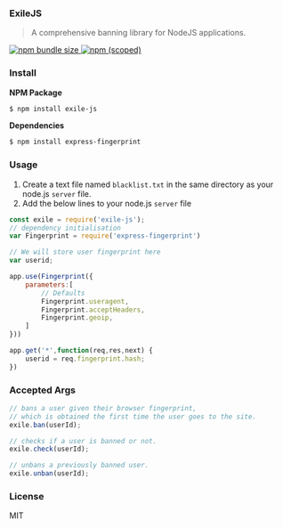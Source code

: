 ### ExileJS
> A comprehensive banning library for NodeJS applications.

[![npm bundle size](https://img.shields.io/bundlephobia/min/exile-js) ![npm (scoped)](https://img.shields.io/npm/v/exile-js)](https://www.npmjs.com/package/exile-js)


### Install
**NPM Package**
```bash
$ npm install exile-js
```

**Dependencies**
```bash
$ npm install express-fingerprint
```


### Usage
1. Create a text file named ``blacklist.txt`` in the same directory as your node.js ``server`` file.
2. Add the below lines to your node.js ``server`` file
```javascript
const exile = require('exile-js');
// dependency initialisation
var Fingerprint = require('express-fingerprint')

// We will store user fingerprint here
var userid;

app.use(Fingerprint({
	parameters:[
		// Defaults
		Fingerprint.useragent,
		Fingerprint.acceptHeaders,
		Fingerprint.geoip,
	]
}))

app.get('*',function(req,res,next) {
	userid = req.fingerprint.hash;
})
```


### Accepted Args
```javascript
// bans a user given their browser fingerprint,
// which is obtained the first time the user goes to the site.
exile.ban(userId);

// checks if a user is banned or not.
exile.check(userId);

// unbans a previously banned user.
exile.unban(userId);
```


### License
MIT
